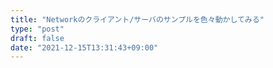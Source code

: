 ```yaml
---
title: "Networkのクライアント/サーバのサンプルを色々動かしてみる"
type: "post"
draft: false
date: "2021-12-15T13:31:43+09:00"
---
```


